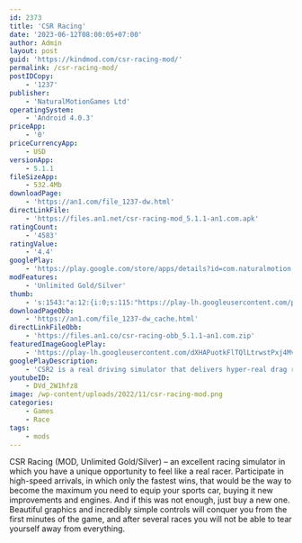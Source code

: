 ```yaml
---
id: 2373
title: 'CSR Racing'
date: '2023-06-12T08:00:05+07:00'
author: Admin
layout: post
guid: 'https://kindmod.com/csr-racing-mod/'
permalink: /csr-racing-mod/
postIDCopy:
    - '1237'
publisher:
    - 'NaturalMotionGames Ltd'
operatingSystem:
    - 'Android 4.0.3'
priceApp:
    - '0'
priceCurrencyApp:
    - USD
versionApp:
    - 5.1.1
fileSizeApp:
    - 532.4Mb
downloadPage:
    - 'https://an1.com/file_1237-dw.html'
directLinkFile:
    - 'https://files.an1.net/csr-racing-mod_5.1.1-an1.com.apk'
ratingCount:
    - '4583'
ratingValue:
    - '4.4'
googlePlay:
    - 'https://play.google.com/store/apps/details?id=com.naturalmotion.customstreetracer2'
modFeatures:
    - 'Unlimited Gold/Silver'
thumb:
    - 's:1543:"a:12:{i:0;s:115:"https://play-lh.googleusercontent.com/pRBMpaf_xTiJrobjdu5snPEEARbVnKor-9AQSu4EL3RtETfoVYs7DQOTRISRcJ9P4a8=w526-h296";i:1;s:116:"https://play-lh.googleusercontent.com/Z5B36-GD-laO2WP5ZDe7vw-enikpDrFOCxgaEofA02eCWVaNaM6O3bRxJT3LdVaQeN42=w526-h296";i:2;s:114:"https://play-lh.googleusercontent.com/SqKjBW6CDb7IhMkiJkpptQ0iWi3TkotExKYo4srHkHHbc5LdO7k1UXITzim2IDMvjQ=w526-h296";i:3;s:115:"https://play-lh.googleusercontent.com/r04ZPUv-DZQPKET1aT5TQSIQ7wHAwa0HdhpB1r9skM_AWpsOquwpInGLuQPMTkAoibI=w526-h296";i:4;s:114:"https://play-lh.googleusercontent.com/ajv9pftQAtxG_224-l_Knuho9zgKAoMx8iohRPVxTddaZmyd1Dbd7Kw-eLhyRhflJQ=w526-h296";i:5;s:116:"https://play-lh.googleusercontent.com/6hHZ1yNVzqvg8unypWexEqxbdZBfeEoRpJraJQMltkj5qfTBJsSA8U2lraCymRRpUyZj=w526-h296";i:6;s:115:"https://play-lh.googleusercontent.com/Lj1J5sljzlitVmA2tEufMawF0bdaqNl4hvJfd-U-hH8w7cUr7Db8kpuCjr8I7PRRQQY=w526-h296";i:7;s:114:"https://play-lh.googleusercontent.com/r7qLVScvofir8-yvziLnHjI9EgnDTVk_4aSnCxM4O7Ut8Jn1ufxG_GRrz_YTUhEomQ=w526-h296";i:8;s:115:"https://play-lh.googleusercontent.com/4k8E2cO8-KVfDAMHtJAOTJu_CKJd6k6M7YZM1_WxCIZhMSXAwnxVkf60e9-DN4GFR74=w526-h296";i:9;s:114:"https://play-lh.googleusercontent.com/r-xbC0OTMKTrxXozZn1SCVsYSCCWM_s_bP_P2iJy3sbUs2qF19ELDoAtQrZdmrlEfQ=w526-h296";i:10;s:115:"https://play-lh.googleusercontent.com/-8g057YR5gYK32Vuxd8Soh0vsAM1TMpV0e0NdBguLbGz6syMWbI90BT27oiRl2jaZ7M=w526-h296";i:11;s:115:"https://play-lh.googleusercontent.com/pStzRsCQPDfQCCuZNpuF7EDMDPkrOatZNu0UTExvxkyXgrvM5zm_5-rgcLSpJ19rOtI=w526-h296";}";'
downloadPageObb:
    - 'https://an1.com/file_1237-dw_cache.html'
directLinkFileObb:
    - 'https://files.an1.co/csr-racing-obb_5.1.1-an1.com.zip'
featuredImageGooglePlay:
    - 'https://play-lh.googleusercontent.com/dXHAPuotkFlTQlLtrwstPxj4MvbUgKHUKTWGN4Zy_CgiPm7TiNj4jJYN1NOlj6MCDCI'
googlePlayDescription:
    - 'CSR2 is a real driving simulator that delivers hyper-real drag racing to the palm of your hand. In its 3rd iteration after CSR Racing and CSR Classics; CSR Racing 2 is a great mobile drag race game experience. With millions of players to date and extensive partnerships with the world’s leading car manufacturers, this real car racing game is a fantastic driving simulator for motorized vehicles fans.Compete with players across the world in your custom built cars including Ferrari SF90 Stradale, McLaren Senna, Bugatti La Voiture Noire and more. Race opponents in real-time driving games challenges. Team up with friends to form a crew and tune your rides for maximum speed!  Free car games don’t get more real than this! Join the club and download an awesome free cars game and get racing now.Show off car racing games and car play automobiles in your huge warehouse garage – CSR 2 features officially licensed vehicles, including Porsche, Aston Martin, Lamborghini, Pagani Koenigsegg, Toyota Supra Aerotop, Nissan Skyline GT-R (R34 NISMO S-tune), Chevrolet Camaro ZL1 1LE NASCAR or Mercedes-AMG F1 W11 EQ Performance #44.'
youtubeID:
    - DVd_2W1hfz8
image: /wp-content/uploads/2022/11/csr-racing-mod.png
categories:
    - Games
    - Race
tags:
    - mods
---
```


CSR Racing (MOD, Unlimited Gold/Silver) – an excellent racing simulator in which you have a unique opportunity to feel like a real racer. Participate in high-speed arrivals, in which only the fastest wins, that would be the way to become the maximum you need to equip your sports car, buying it new improvements and engines. And if this was not enough, just buy a new one. Beautiful graphics and incredibly simple controls will conquer you from the first minutes of the game, and after several races you will not be able to tear yourself away from everything.